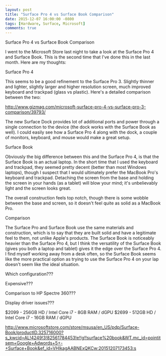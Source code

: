 ```yaml
---
layout: post
title: "Surface Pro 4 vs Surface Book Comparison"
date: 2015-12-07 16:00:00 -0800
tags: [Hardware, Surface, Microsoft]
comments: true
---
```


Surface Pro 4 vs Surface Book Comparison

I went to the Microsoft Store last night to take a look at the Surface Pro 4 and Surface Book. This is the second time that I've done this in the last month. Here are my thoughts:

Surface Pro 4

This seems to be a good refinement to the Surface Pro 3. Slightly thinner and lighter, slightly larger and higher resolution screen, much improved keyboard and trackpad (glass vs plastic). Here's a detailed comparison between the two:

http://www.gizmag.com/microsoft-surface-pro-4-vs-surface-pro-3-comparison/39793/

The new Surface Dock provides lot of additional ports and power through a single connection to the device (the dock works with the Surface Book as well). I could easily see how a Surface Pro 4 along with the dock, a couple of monitors, keyboard, and mouse would make a great setup.

Surface Book

Obviously the big difference between this and the Surface Pro 4, is that the Surface Book is an actual laptop. In the short time that I used the keyboard and trackpad, they seemed pretty decent (better than most Windows laptops), though I suspect that I would ultimately prefer the MacBook Pro's keyboard and trackpad. Detaching the screen from the base and holding the screen in your hands (as a tablet) will blow your mind; it's unbelievably light and the screen looks great.

The overall construction feels top notch, though there is some wobble between the base and screen, so it doesn't feel quite as solid as a MacBook Pro.

Comparison

The Surface Pro and Surface Book use the same materials and construction, which is to say that they are built solid and have a legitimate feel to them, not unlike Apple's products. The Surface Book is noticeably heavier than the Surface Pro 4, but I think the versatility of the Surface Book (gives you both a laptop and tablet) gives it the edge over the Surface Pro 4. I find myself working away from a desk often, so the Surface Book seems like the more practical option as trying to use the Surface Pro 4 on your lap doesn't seem like the ideal situation.

Which configuration???

Expensive???

Comparison to HP Spectre 360???

Display driver issues???

$2099 - 256GB HD / Intel Core i7 - 8GB RAM / dGPU
$2699 - 512GB HD / Intel Core i7 - 16GB RAM / dGPU

http://www.microsoftstore.com/store/msusa/en_US/pdp/Surface-Book/productID.325716000?s_kwcid=AL!4249!3!82561784453!e!!g!!surface%20book&WT.mc_id=pointitsem+Google+Adwords+5+-+Surface+Book&ef_id=VHlkagAABNExQKCw:20151207173453:s
